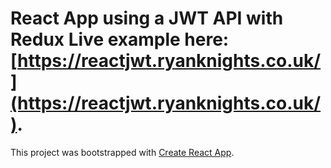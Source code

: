 React App using a JWT API with Redux
Live example here: [https://reactjwt.ryanknights.co.uk/](https://reactjwt.ryanknights.co.uk/).
=======
This project was bootstrapped with [Create React App](https://github.com/facebookincubator/create-react-app).